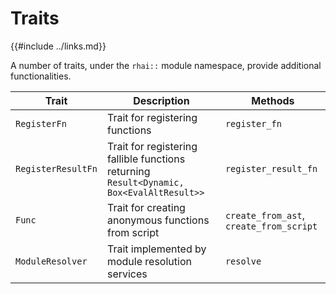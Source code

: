 Traits
======

{{#include ../links.md}}

A number of traits, under the `rhai::` module namespace, provide additional functionalities.

| Trait              | Description                                                                              | Methods                                 |
| ------------------ | ---------------------------------------------------------------------------------------- | --------------------------------------- |
| `RegisterFn`       | Trait for registering functions                                                          | `register_fn`                           |
| `RegisterResultFn` | Trait for registering fallible functions returning `Result<Dynamic, Box<EvalAltResult>>` | `register_result_fn`                    |
| `Func`             | Trait for creating anonymous functions from script                                       | `create_from_ast`, `create_from_script` |
| `ModuleResolver`   | Trait implemented by module resolution services                                          | `resolve`                               |
